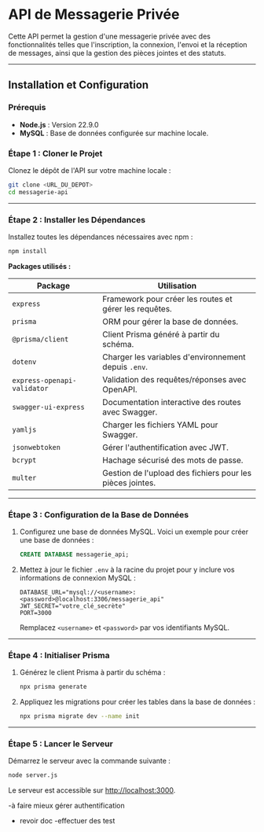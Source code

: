 # **API de Messagerie Privée**

Cette API permet la gestion d'une messagerie privée avec des fonctionnalités telles que l'inscription, la connexion, l'envoi et la réception de messages, ainsi que la gestion des pièces jointes et des statuts.

---

## **Installation et Configuration**

### **Prérequis**

- **Node.js** : Version 22.9.0
- **MySQL** : Base de données configurée sur machine locale.

### **Étape 1 : Cloner le Projet**

Clonez le dépôt de l'API sur votre machine locale :

```bash
git clone <URL_DU_DEPOT>
cd messagerie-api
```

---

### **Étape 2 : Installer les Dépendances**

Installez toutes les dépendances nécessaires avec npm :

```bash
npm install
```

**Packages utilisés :**

| Package                     | Utilisation                                               |
| --------------------------- | --------------------------------------------------------- |
| `express`                   | Framework pour créer les routes et gérer les requêtes.    |
| `prisma`                    | ORM pour gérer la base de données.                        |
| `@prisma/client`            | Client Prisma généré à partir du schéma.                  |
| `dotenv`                    | Charger les variables d'environnement depuis `.env`.      |
| `express-openapi-validator` | Validation des requêtes/réponses avec OpenAPI.            |
| `swagger-ui-express`        | Documentation interactive des routes avec Swagger.        |
| `yamljs`                    | Charger les fichiers YAML pour Swagger.                   |
| `jsonwebtoken`              | Gérer l'authentification avec JWT.                        |
| `bcrypt`                    | Hachage sécurisé des mots de passe.                       |
| `multer`                    | Gestion de l'upload des fichiers pour les pièces jointes. |

---

### **Étape 3 : Configuration de la Base de Données**

1. Configurez une base de données MySQL. Voici un exemple pour créer une base de données :

   ```sql
   CREATE DATABASE messagerie_api;
   ```

2. Mettez à jour le fichier `.env` à la racine du projet pour y inclure vos informations de connexion MySQL :

   ```env
   DATABASE_URL="mysql://<username>:<password>@localhost:3306/messagerie_api"
   JWT_SECRET="votre_clé_secrète"
   PORT=3000
   ```

   Remplacez `<username>` et `<password>` par vos identifiants MySQL.

---

### **Étape 4 : Initialiser Prisma**

1. Générez le client Prisma à partir du schéma :

   ```bash
   npx prisma generate
   ```

2. Appliquez les migrations pour créer les tables dans la base de données :

   ```bash
   npx prisma migrate dev --name init
   ```

---

### **Étape 5 : Lancer le Serveur**

Démarrez le serveur avec la commande suivante :

```bash
node server.js
```

Le serveur est accessible sur [http://localhost:3000](http://localhost:3000).

-à faire mieux gérer authentification

- revoir doc
  -effectuer des test
